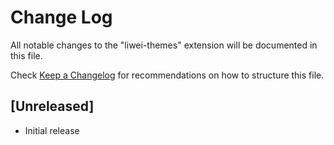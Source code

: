 # Change Log
All notable changes to the "liwei-themes" extension will be documented in this file.

Check [Keep a Changelog](http://keepachangelog.com/) for recommendations on how to structure this file.

## [Unreleased]
- Initial release
